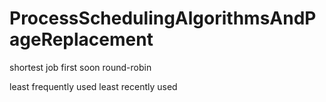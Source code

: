# ProcessSchedulingAlgorithmsAndPageReplacement
shortest job first
soon round-robin

least frequently used
least recently used